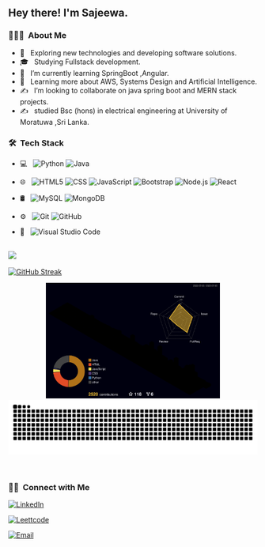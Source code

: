 

<h2> Hey there! I'm Sajeewa.</h2>

<h3> 👨🏻‍💻 &nbsp;About Me </h3>

- 🤔 &nbsp; Exploring new technologies and developing software solutions.
- 🎓 &nbsp; Studying Fullstack development.
- 💼 &nbsp; I’m currently learning SpringBoot ,Angular.
- 🌱 &nbsp; Learning more about AWS, Systems Design and Artificial Intelligence.
- ✍️ &nbsp;  I’m looking to collaborate on java spring boot and MERN stack projects.
- ✍️ &nbsp; studied Bsc (hons) in electrical engineering at University of Moratuwa ,Sri Lanka.

<h3> 🛠 &nbsp;Tech Stack</h3>

- 💻 &nbsp;
  ![Python](https://img.shields.io/badge/-Python-333333?style=flat&logo=python)
  ![Java](https://img.shields.io/badge/-Java-333333?style=flat&logo=Java&logoColor=007396)
 
 
- 🌐 &nbsp;
  ![HTML5](https://img.shields.io/badge/-HTML5-333333?style=flat&logo=HTML5)
  ![CSS](https://img.shields.io/badge/-CSS-333333?style=flat&logo=CSS3&logoColor=1572B6)
  ![JavaScript](https://img.shields.io/badge/-JavaScript-333333?style=flat&logo=javascript)
  ![Bootstrap](https://img.shields.io/badge/-Bootstrap-333333?style=flat&logo=bootstrap&logoColor=563D7C)
  ![Node.js](https://img.shields.io/badge/-Node.js-333333?style=flat&logo=node.js)
  ![React](https://img.shields.io/badge/-React-333333?style=flat&logo=react)
- 🛢 &nbsp;
  ![MySQL](https://img.shields.io/badge/-MySQL-333333?style=flat&logo=mysql)
  ![MongoDB](https://img.shields.io/badge/-MongoDB-333333?style=flat&logo=mongodb)
- ⚙️ &nbsp;
  ![Git](https://img.shields.io/badge/-Git-333333?style=flat&logo=git)
  ![GitHub](https://img.shields.io/badge/-GitHub-333333?style=flat&logo=github)
 
- 🔧 &nbsp;
  ![Visual Studio Code](https://img.shields.io/badge/-Visual%20Studio%20Code-333333?style=flat&logo=visual-studio-code&logoColor=007ACC)
 
 
 

<br/>

<a href="https://github.com/SajeewaGarusinghe">
  <img height="180em" src="https://github-readme-stats.vercel.app/api?username=SajeewaGarusinghe&theme=buefy&show_icons=true" />
<!--   <img height="180em" src="https://github-readme-stats.vercel.app/api/top-langs/?username=SajeewaGarusinghe&theme=buefy&layout=compact" /> -->
</a> 

 [![GitHub Streak](https://streak-stats.demolab.com?user=sajeewagarusinghe&theme=radical)](https://git.io/streak-stats)


<p align="center" >
    <img style='width : 70%;' src="profile-3d-contrib/profile-night-rainbow.svg?sanitize=true" alt="3D-profile-contrib">
</p?

 
<p align="center" style='margin: 8px 4px;'>
    <img src="https://github.com/Github2k10/Github2k10/blob/output/github-contribution-grid-snake.svg" alt="My snake eating contribution graph" />
</p>


<br/>

<h3> 🤝🏻 &nbsp;Connect with Me </h3>

<p align="center">
 
<a href="https://www.linkedin.com/in/spgarusinghe/"><img alt="LinkedIn" src="https://img.shields.io/badge/LinkedIn-Sajeewa%20Garusinghe%20-blue?style=flat-square&logo=linkedin"></a>
  
<a href="https://leetcode.com/sajeeva616/"><img alt="Leettcode" src="https://img.shields.io/badge/leetcode-sajeeva616-yellow"></a>
 
<a href="mailto:sajeewa.garusinghe@gmail.com"><img alt="Email" src="https://img.shields.io/badge/Email-sajeewa.garusinghe@gmail.com-blue?style=flat-square&logo=gmail"></a>
</p>

 

